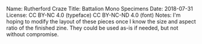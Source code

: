 Name: Rutherford Craze
Title: Battalion Mono Specimens
Date: 2018-07-31
License: CC BY-NC 4.0 (typeface)
         CC BY-NC-ND 4.0 (font)
Notes: I'm hoping to modify the layout of these pieces once I know the size and aspect ratio of the finished zine. They could be used as-is if needed, but not without compromise.
